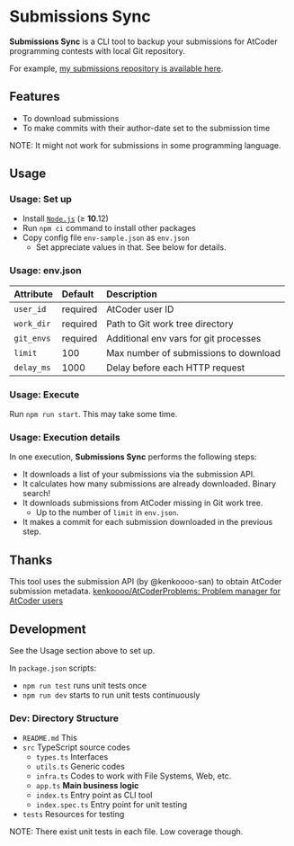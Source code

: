 # Submissions Sync

**Submissions Sync** is a CLI tool to backup your submissions for AtCoder programming contests with local Git repository.

For example, [my submissions repository is available here](https://github.com/vain0x/submissions/tree/dev).

## Features

- To download submissions
- To make commits with their author-date set to the submission time

NOTE: It might not work for submissions in some programming language.

## Usage

### Usage: Set up

- Install [`Node.js`](https://nodejs.org) (≥ **10**.12)
- Run `npm ci` command to install other packages
- Copy config file `env-sample.json` as `env.json`
    - Set appreciate values in that. See below for details.

### Usage: env.json

| Attribute     | Default  | Description |
|:--------------|:---------|:------------|
| `user_id`     | required | AtCoder user ID |
| `work_dir`    | required | Path to Git work tree directory |
| `git_envs`    | required | Additional env vars for git processes |
| `limit`       | 100      | Max number of submissions to download |
| `delay_ms`    | 1000     | Delay before each HTTP request |

### Usage: Execute

Run `npm run start`. This may take some time.

### Usage: Execution details

In one execution, **Submissions Sync** performs the following steps:

- It downloads a list of your submissions via the submission API.
- It calculates how many submissions are already downloaded. Binary search!
- It downloads submissions from AtCoder missing in Git work tree.
    - Up to the number of `limit` in `env.json`.
- It makes a commit for each submission downloaded in the previous step.

## Thanks

This tool uses the submission API (by @kenkoooo-san) to obtain AtCoder submission metadata.
[kenkoooo/AtCoderProblems\: Problem manager for AtCoder users](https://github.com/kenkoooo/AtCoderProblems)

## Development

See the Usage section above to set up.

In `package.json` scripts:

- `npm run test` runs unit tests once
- `npm run dev` starts to run unit tests continuously

### Dev: Directory Structure

- `README.md` This
- `src` TypeScript source codes
    - `types.ts` Interfaces
    - `utils.ts` Generic codes
    - `infra.ts` Codes to work with File Systems, Web, etc.
    - `app.ts` **Main business logic**
    - `index.ts` Entry point as CLI tool
    - `index.spec.ts` Entry point for unit testing
- `tests` Resources for testing

NOTE: There exist unit tests in each file. Low coverage though.
